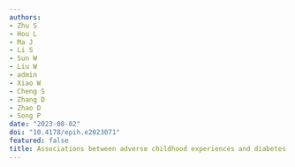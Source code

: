 ```yaml
---
authors:
- Zhu S
- Hou L
- Ma J
- Li S
- Sun W
- Liu W
- admin
- Xiao W
- Cheng S
- Zhang D
- Zhao D
- Song P
date: "2023-08-02"
doi: "10.4178/epih.e2023071"
featured: false
title: Associations between adverse childhood experiences and diabetes among middle-aged and older Chinese--a social-ecological perspective
---
```

